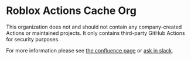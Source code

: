 # Roblox Actions Cache Org

This organization does not and should not contain any company-created Actions or maintained projects. It only contains third-party GitHub Actions for security purposes.

For more information please see [the confluence page](https://confluence.rbx.com/x/Tj0fDQ) or [ask in slack](https://roblox.slack.com/archives/C0112GAH0A1).
